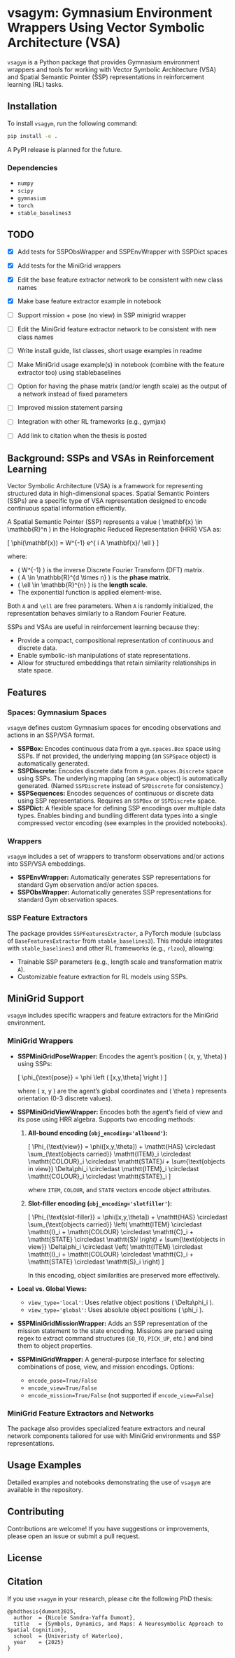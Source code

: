 # vsagym: Gymnasium Environment Wrappers Using Vector Symbolic Architecture (VSA)

`vsagym` is a Python package that provides Gymnasium environment wrappers and tools for working with Vector Symbolic Architecture (VSA) and Spatial Semantic Pointer (SSP) representations in reinforcement learning (RL) tasks.



## Installation

To install `vsagym`, run the following command:

```bash
pip install -e .
```

A PyPI release is planned for the future.

### Dependencies
- `numpy`
- `scipy`
- `gymnasium`
- `torch`
- `stable_baselines3`

## TODO
- [x] Add tests for SSPObsWrapper and SSPEnvWrapper with SSPDict spaces
- [x] Add tests for the MiniGrid wrappers
- [x] Edit the base feature extractor network to be consistent with new class names
- [x] Make base feature extractor example in notebook
- [ ] Support mission + pose (no view) in SSP minigrid wrapper
- [ ] Edit the MiniGrid feature extractor network to be consistent with new class names
- [ ] Write install guide, list classes, short usage examples in readme
- [ ] Make MiniGrid usage example(s) in notebook (combine with the feature extractor too) using stablebaselines
- [ ] Option for having the phase matrix (and/or length scale) as the output of a network instead of fixed parameters
- [ ] Improved mission statement parsing
- [ ] Integration with other RL frameworks (e.g., gymjax)
- [ ] Add link to citation when the thesis is posted


## Background: SSPs and VSAs in Reinforcement Learning

Vector Symbolic Architecture (VSA) is a framework for representing structured data in high-dimensional spaces. Spatial Semantic Pointers (SSPs) are a specific type of VSA representation designed to encode continuous spatial information efficiently.

A Spatial Semantic Pointer (SSP) represents a value \( \mathbf{x} \in \mathbb{R}^n \) in the Holographic Reduced Representation (HRR) VSA as:

\[ \phi(\mathbf{x}) = W^{-1} e^{ i A  \mathbf{x}/ \ell }  \]

where:
- \( W^{-1} \) is the inverse Discrete Fourier Transform (DFT) matrix.
- \( A \in \mathbb{R}^{d \times n} \) is the **phase matrix**.
- \( \ell \in \mathbb{R}^{n} \) is the **length scale**.
- The exponential function is applied element-wise.

Both `A` and `\ell` are free parameters. When `A` is randomly initialized, the representation behaves similarly to a Random Fourier Feature.


SSPs and VSAs are useful in reinforcement learning because they:
- Provide a compact, compositional representation of continuous and discrete data.
- Enable symbolic-ish manipulations of state representations.
- Allow for structured embeddings that retain similarity relationships in state space.

## Features

### Spaces: Gymnasium Spaces
`vsagym` defines custom Gymnasium spaces for encoding observations and actions in an SSP/VSA format.

- **SSPBox:** Encodes continuous data from a `gym.spaces.Box` space using SSPs. If not provided, the underlying mapping (an `SSPSpace` object) is automatically generated.
- **SSPDiscrete:** Encodes discrete data from a `gym.spaces.Discrete` space using SSPs. The underlying mapping (an `SPSpace` object) is automatically generated. (Named `SSPDiscrete` instead of `SPDiscrete` for consistency.)
- **SSPSequences:** Encodes sequences of continuous or discrete data using SSP representations. Requires an `SSPBox` or `SSPDiscrete` space.
- **SSPDict:** A flexible space for defining SSP encodings over multiple data types. Enables binding and bundling different data types into a single compressed vector encoding (see examples in the provided notebooks).

### Wrappers
`vsagym` includes a set of wrappers to transform observations and/or actions into SSP/VSA embeddings. 

- **SSPEnvWrapper:** Automatically generates SSP representations for standard Gym observation and/or action spaces.
- **SSPObsWrapper:** Automatically generates SSP representations for standard Gym observation spaces.

### SSP Feature Extractors

The package provides `SSPFeaturesExtractor`, a PyTorch module (subclass of `BaseFeaturesExtractor` from `stable_baselines3`). This module integrates with `stable_baselines3` and other RL frameworks (e.g., `rlzoo`), allowing:
- Trainable SSP parameters (e.g., length scale and transformation matrix `A`).
- Customizable feature extraction for RL models using SSPs.

## MiniGrid Support

`vsagym` includes specific wrappers and feature extractors for the MiniGrid environment.

### MiniGrid Wrappers

- **SSPMiniGridPoseWrapper:** Encodes the agent’s position \( (x, y, \theta) \) using SSPs:
  
  \[ \phi_{\text{pose}} = \phi \left ( [x,y,\theta] \right ) \]
  
  where \( x, y \) are the agent’s global coordinates and \( \theta \) represents orientation (0-3 discrete values).

- **SSPMiniGridViewWrapper:** Encodes both the agent’s field of view and its pose using HRR algebra. Supports two encoding methods:
    
    1. **All-bound encoding (`obj_encoding='allbound'`):**
       
       \[ \Phi_{\text{view}} = \phi([x,y,\theta]) + \mathtt{HAS} \circledast \sum_{\text{objects carried}} \mathtt{ITEM}_i \circledast \mathtt{COLOUR}_i \circledast \mathtt{STATE}_i + \sum_{\text{objects in view}} \Delta\phi_i \circledast \mathtt{ITEM}_i \circledast \mathtt{COLOUR}_i \circledast \mathtt{STATE}_i \]
       
       where `ITEM`, `COLOUR`, and `STATE` vectors encode object attributes.
    
    2. **Slot-filler encoding (`obj_encoding='slotfiller'`):**
       
       \[ \Phi_{\text{slot-filler}} = \phi([x,y,\theta]) + \mathtt{HAS} \circledast \sum_{\text{objects carried}} \left( \mathtt{ITEM} \circledast \mathtt{I}_i + \mathtt{COLOUR} \circledast \mathtt{C}_i + \mathtt{STATE} \circledast \mathtt{S}_i \right) + \sum_{\text{objects in view}} \Delta\phi_i \circledast \left( \mathtt{ITEM} \circledast \mathtt{I}_i + \mathtt{COLOUR} \circledast \mathtt{C}_i + \mathtt{STATE} \circledast \mathtt{S}_i \right) \]
       
       In this encoding, object similarities are preserved more effectively.

- **Local vs. Global Views:**
  - `view_type='local'`: Uses relative object positions \( \Delta\phi_i \).
  - `view_type='global'`: Uses absolute object positions \( \phi_i \).

- **SSPMiniGridMissionWrapper:** Adds an SSP representation of the mission statement to the state encoding. Missions are parsed using regex to extract command structures (`GO_TO`, `PICK_UP`, etc.) and bind them to object properties.

- **SSPMiniGridWrapper:** A general-purpose interface for selecting combinations of pose, view, and mission encodings. Options:
  - `encode_pose=True/False`
  - `encode_view=True/False`
  - `encode_mission=True/False` (not supported if `encode_view=False`)

### MiniGrid Feature Extractors and Networks

The package also provides specialized feature extractors and neural network components tailored for use with MiniGrid environments and SSP representations. 

## Usage Examples

Detailed examples and notebooks demonstrating the use of `vsagym` are available in the repository.


## Contributing
Contributions are welcome! If you have suggestions or improvements, please open an issue or submit a pull request.

## License


## Citation

If you use `vsagym` in your research, please cite the following PhD thesis:

```
@phdthesis{dumont2025,
  author  = {Nicole Sandra-Yaffa Dumont},
  title   = {Symbols, Dynamics, and Maps: A Neurosymbolic Approach to Spatial Cognition},
  school  = {Univeristy of Waterloo},
  year    = {2025}
}
```




